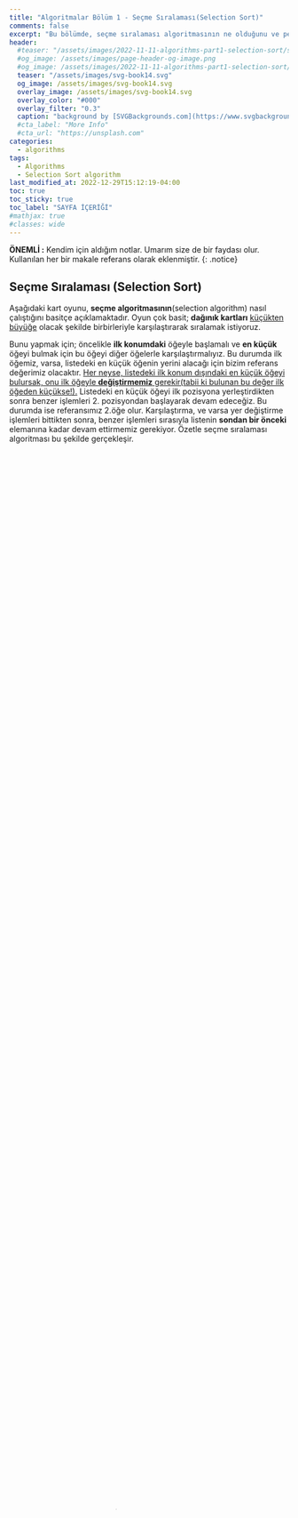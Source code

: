 ```yaml
---
title: "Algoritmalar Bölüm 1 - Seçme Sıralaması(Selection Sort)"
comments: false
excerpt: "Bu bölümde, seçme sıralaması algoritmasının ne olduğunu ve performansının en kötü, en iyi ve ortalama durum senaryosunda nasıl davrandığını açıklamaya çalışacağım."
header:
  #teaser: "/assets/images/2022-11-11-algorithms-part1-selection-sort/selection-sort.png"
  #og_image: /assets/images/page-header-og-image.png
  #og_image: /assets/images/2022-11-11-algorithms-part1-selection-sort/selection-sort.png
  teaser: "/assets/images/svg-book14.svg"
  og_image: /assets/images/svg-book14.svg
  overlay_image: /assets/images/svg-book14.svg
  overlay_color: "#000"
  overlay_filter: "0.3"
  caption: "background by [SVGBackgrounds.com](https://www.svgbackgrounds.com/)"
  #cta_label: "More Info"
  #cta_url: "https://unsplash.com"
categories:
  - algorithms
tags:
  - Algorithms
  - Selection Sort algorithm
last_modified_at: 2022-12-29T15:12:19-04:00
toc: true
toc_sticky: true
toc_label: "SAYFA İÇERİĞİ"
#mathjax: true
#classes: wide
---
```




**ÖNEMLİ :** Kendim için aldığım notlar. Umarım size de bir faydası olur. Kullanılan her bir makale referans olarak eklenmiştir.
{: .notice}

## Seçme Sıralaması (Selection Sort)

Aşağıdaki kart oyunu, **seçme algoritmasının**(selection algorithm) nasıl çalıştığını basitçe açıklamaktadır. Oyun çok basit; **dağınık kartları** <u>küçükten büyüğe</u> olacak şekilde birbirleriyle karşılaştırarak sıralamak istiyoruz.

Bunu yapmak için; öncelikle **ilk konumdaki** öğeyle başlamalı ve **en küçük** öğeyi bulmak için bu öğeyi diğer öğelerle karşılaştırmalıyız. Bu durumda ilk öğemiz, varsa, listedeki en küçük öğenin yerini alacağı için bizim referans değerimiz olacaktır. <u>Her neyse, listedeki ilk konum dışındaki en küçük öğeyi bulursak, onu ilk öğeyle <b>değiştirmemiz</b> gerekir(tabii ki bulunan bu değer ilk öğeden küçükse!).</u> Listedeki en küçük öğeyi ilk pozisyona yerleştirdikten sonra benzer işlemleri 2. pozisyondan başlayarak devam edeceğiz. Bu durumda ise referansımız 2.öğe olur. Karşılaştırma, ve varsa yer değiştirme işlemleri bittikten sonra, benzer işlemleri sırasıyla listenin **sondan bir önceki** elemanına kadar devam ettirmemiz gerekiyor. Özetle seçme sıralaması algoritması bu şekilde gerçekleşir.

<!-- <div class="notice--warning" markdown="1">
<h4 class="no_toc"><i class="fas fa-comment"></i> Not:</h4>
---
Eğer algoritmanın nasıl çalıştığını aşama aşama görmek istiyorsanız, **STEP** butonuna basabilirsiniz.

Ya da kart oyununu kendi kendine çalıştırmak için **PLAY** butonuna basın.

Son olarak, kartları tekrar karıştırmak ve oyunu yeniden başlatmak isterseniz **SHUFFLE** düğmesine basabilirsiniz.

</div> -->

<!-- <img src="{{ site.url }}{{ site.baseurl }}/assets/images/2022-11-11-algorithms-part1-selection-sort/card.gif" srcset="{{ site.url }}{{ site.baseurl }}/assets/images/2022-11-11-algorithms-part1-selection-sort/card-small.gif 480w, {{ site.url }}{{ site.baseurl }}/assets/images/2022-11-11-algorithms-part1-selection-sort/card.gif 1080w" sizes="50vw" width="420px" height="100%" class="align-center" loading="lazy" alt="Selection Sort Algorithm"> -->

<video autoplay loop muted playsinline width="380px" height="100%" class="align-center" title="Selection Sort Algorithm" poster="/assets/images/2022-11-11-algorithms-part1-selection-sort/poster.png">
  <source src="{{ site.url }}{{ site.baseurl }}/assets/images/2022-11-11-algorithms-part1-selection-sort/selection-sort.webm" type="video/webm">
  <source src="{{ site.url }}{{ site.baseurl }}/assets/images/2022-11-11-algorithms-part1-selection-sort/selection-sort.mp4" type="video/mp4">
</video>

<!-- <iframe sandbox="allow-popups allow-same-origin allow-scripts allow-top-navigation" src="https://www.khanacademy.org/computer-programming/program/4808854910533632/embedded?embed=yes&amp;author=no&amp;editor=no&amp;width=688&amp;buttons=no&amp;settings=%7B%22sortType%22%3A%22selection%22%7D" class="perseus-scratchpad" allowfullscreen="" style="height: 450px; width: 100%; border-top-width: 0px;
border-right-width: 0px;
border-bottom-width: 0px;
border-left-width: 0px;" title="Selection Sort Algorithm"></iframe> -->

### Seçme Sıralamasına Bir Örnek

Örneğin, bunun gibi sıralanmamış bir listemiz var;

<span style="black: blue"><b>9 - 4 - 3 - 1</b></span>
{: .text-left}

#### Amacımız

Sayıları birbiriyle karşılaştırarak küçükten büyüğe doğru sıralamak.

#### Seçme sıralama algoritması nasıl uygulanır
---

```java
public class SelectionSort {
    public static void main(String[] args) {
        int[] list = {9,4,3,1};
        for(int i=0; i< list.length-1; i++) {
            boolean hasSmallestBeenFounded = false;
            int smallest = i;
            for(int j=i; j< list.length-1; j++){
                if (list[j + 1] < list[smallest]) {
                    smallest = j + 1;
                    hasSmallestBeenFounded = true;
                }
            }
            if(hasSmallestBeenFounded){
                int tempValue = list[i];
                list[i] = list[smallest];
                list[smallest] = tempValue;
            }
        }
//       Arrays.stream(list)
//      .forEach(value -> System.out.print(value + " - "));
    }
}
```
---

1. **Seçme sıralamasını** listeme uygulamak için iki tane iç içe geçmiş **for döngüsüne** ihtiyacım var(elbette for döngüsü kullanmak şart değildir). **Dıştaki for döngüm**, <u>tutmak istediğim konumu</u> takip ederek listenin başından başlar(yani yukarıdaki tanıma göre bizim referans değerimiz oluyor). Algoritmanın en başında bu konum elbette "**0**" olacaktır. Öte yandan, **içteki for döngüm** ise, **en küçük öğeyi** bulmak için dıştaki for döngüsünün tuttuğu konumdaki öğe dışındaki diğer öğeleri kontrol eder.
2. Bulunan her yeni en küçük değer için int “**smallest**” değeri içteki for döngüsü boyunca güncellenecektir.
3. "**smallest**" ve "**hasSmallestBeenFounded**" değerlerinin siz içteki for döngüsüne girmeden hemen önce güncellendiğini fark edeceksiniz. Çünkü içteki for döngüsünün amacı en küçük değeri bulmak ve referans değerle karşılaştırmaktır. Şayet içteki döngünün dışına çıktığımızda, bu değerlerin görevlerini yerine getirmiş olduğunu varsayarak, bu iki değeri sonraki en küçük değeri bulmak için sıfırlarız.
4. İçteki for döngüsü çalışmasını bitirdiğinde, en azından bir tane bile en küçük değer bulunsa, "**hasSmallestBeenFounded**" boolean değeri `true` olarak işaretlenir. Çünkü içteki döngü boyunca **smallest** değeri değişebilir. Şayet, en küçük değer bulunmazsa, "**hasSmallestBeenFounded**" değeri `false` olarak kalır ve döngünün dışındaki "**if**" ifadesinin içine girilmez.
5. İçteki döngünün içinde bir "**if**" ifadesi var, **if (list[j + 1] < list[smallest])**. Burada, **smallest** değer ile smallest değerin hemen sonrasındaki değer karşılaştırılır. Daha küçük bir değerle karşılaşırsak, bu değeri yeni en küçük değere güncelleriz.
6. İçteki döngü, bir tane bile en küçük değer bulsa, içteki döngünün dışında bulunan "**if**" ifadesinin içine girer, bu da bulunan en küçük değeri ilk konumdaki değerle değiştirir (ki bu elbette dış döngü aracılığıyla tuttuğum konumdur)).
7. Dış döngümün ilk konumu bulunan en küçük değerle(varsa) değiştirildikten sonra, **i** sayısını **bir** artırarak dış döngümün 2. konumu ile aynı işlemi tekrarlarız. Daha sonra dış döngümün **sondan bir önceki konumuna(list.length-1)** kadar aynı işlemler devam eder.

----

<div class="notice--warning" markdown="1">
<h4 class="no_toc"><i class="fas fa-comment"></i> Not:</h4>
---
Çevrimiçi araçta kodu adım adım çalıştırmak isterseniz aşağıdaki bağlantıya tıklayabilirsiniz.

[link](https://pythontutor.com/visualize.html#code=public%20class%20SelectionSort%20%7B%0A%20%20%20%20public%20static%20void%20main%28String%5B%5D%20args%29%20%7B%0A%20%20%20%20%20%20%20%20int%5B%5D%20list%20%3D%20%7B9,4,3,1%7D%3B%0A%20%20%20%20%20%20%20%20for%28int%20i%3D0%3B%20i%3C%20list.length-1%3B%20i%2B%2B%29%20%7B%0A%20%20%20%20%20%20%20%20%20%20%20%20boolean%20hasSmallestBeenFounded%20%3D%20false%3B%0A%20%20%20%20%20%20%20%20%20%20%20%20int%20smallest%20%3D%20i%3B%0A%20%20%20%20%20%20%20%20%20%20%20%20for%28int%20j%3Di%3B%20j%3C%20list.length-1%3B%20j%2B%2B%29%7B%0A%20%20%20%20%20%20%20%20%20%20%20%20%20%20%20%20if%20%28list%5Bj%20%2B%201%5D%20%3C%20list%5Bsmallest%5D%29%20%7B%0A%20%20%20%20%20%20%20%20%20%20%20%20%20%20%20%20%20%20%20%20smallest%20%3D%20j%20%2B%201%3B%0A%20%20%20%20%20%20%20%20%20%20%20%20%20%20%20%20%20%20%20%20hasSmallestBeenFounded%20%3D%20true%3B%0A%20%20%20%20%20%20%20%20%20%20%20%20%20%20%20%20%7D%0A%20%20%20%20%20%20%20%20%20%20%20%20%7D%0A%20%20%20%20%20%20%20%20%20%20%20%20if%28hasSmallestBeenFounded%29%7B%0A%20%20%20%20%20%20%20%20%20%20%20%20%20%20%20%20int%20tempValue%20%3D%20list%5Bi%5D%3B%0A%20%20%20%20%20%20%20%20%20%20%20%20%20%20%20%20list%5Bi%5D%20%3D%20list%5Bsmallest%5D%3B%0A%20%20%20%20%20%20%20%20%20%20%20%20%20%20%20%20list%5Bsmallest%5D%20%3D%20tempValue%3B%0A%20%20%20%20%20%20%20%20%20%20%20%20%7D%0A%20%20%20%20%20%20%20%20%7D%0A%20%20%20%20%7D%0A%7D&cumulative=false&curInstr=2&heapPrimitives=nevernest&mode=display&origin=opt-frontend.js&py=java&rawInputLstJSON=%5B%5D&textReferences=false)

Yukarıdaki kodda, hem sıralanmış hem de sıralanmamış liste kullanmak yerine sadece bir liste kullandım. Yani kendi içinde tek bir listeyi sıralayarak çözüme ulaştım. Dilerseniz bu şekilde 2 alt listeye ayırabilirsiniz;

| Sıralanmış alt-liste | Sıralanmamış alt-liste | Sıralanmamış listedeki en küçük öğe |
|:--------|:-------:|--------:|
| ()   | (9,4,3,1)   | 1   |
| (1)   | (9,4,3)   | 3   |
| (1,3)   | (9,4)   | 4   |   
| (1,3,4)   | (9)   | 9   |   
| (1,3,4,9)   | ()   |    |   
{: rules="groups"}

</div>

<!-- But sometimes embedded code may crash due to **massive traffic overload**, if you cannot see the code properly, you can click the  -->

<!-- <iframe width="100%" height="800" frameborder="0" src="https://pythontutor.com/iframe-embed.html#code=public%20class%20SelectionSort%20%7B%0A%20%20%20%20public%20static%20void%20main%28String%5B%5D%20args%29%20%7B%0A%20%20%20%20%20%20%20%20int%5B%5D%20list%20%3D%20%7B9,4,3,1%7D%3B%0A%20%20%20%20%20%20%20%20int%20smallest%20%3D%200%3B%0A%20%20%20%20%20%20%20%20int%20firstPosition%20%3D%200%3B%0A%20%20%20%20%20%20%20%20boolean%20hasSmallestBeenFounded%20%3D%20false%3B%0A%20%20%20%20%20%20%20%20for%28int%20i%3D0%3B%20i%3C%20list.length-1%3B%20i%2B%2B%29%20%7B%0A%20%20%20%20%20%20%20%20%20%20%20%20hasSmallestBeenFounded%3Dfalse%3B%0A%20%20%20%20%20%20%20%20%20%20%20%20smallest%20%3D%20i%3B%0A%20%20%20%20%20%20%20%20%20%20%20%20for%28int%20j%3Di%3B%20j%3C%20list.length-1%3B%20j%2B%2B%29%7B%0A%20%20%20%20%20%20%20%20%20%20%20%20%20%20%20%20if%20%28list%5Bj%20%2B%201%5D%20%3C%20list%5Bsmallest%5D%29%20%7B%0A%20%20%20%20%20%20%20%20%20%20%20%20%20%20%20%20%20%20%20%20smallest%20%3D%20j%20%2B%201%3B%0A%20%20%20%20%20%20%20%20%20%20%20%20%20%20%20%20%20%20%20%20hasSmallestBeenFounded%20%3D%20true%3B%0A%20%20%20%20%20%20%20%20%20%20%20%20%20%20%20%20%7D%0A%20%20%20%20%20%20%20%20%20%20%20%20%7D%0A%20%20%20%20%20%20%20%20%20%20%20%20if%28hasSmallestBeenFounded%29%7B%0A%20%20%20%20%20%20%20%20%20%20%20%20%20%20%20%20firstPosition%20%3D%20list%5Bi%5D%3B%0A%20%20%20%20%20%20%20%20%20%20%20%20%20%20%20%20list%5Bi%5D%20%3D%20list%5Bsmallest%5D%3B%0A%20%20%20%20%20%20%20%20%20%20%20%20%20%20%20%20list%5Bsmallest%5D%20%3D%20firstPosition%3B%0A%20%20%20%20%20%20%20%20%20%20%20%20%7D%0A%20%20%20%20%20%20%20%20%7D%0A%20%20%20%20%7D%0A%7D&codeDivHeight=1100&codeDivWidth=510&cumulative=false&curInstr=2&heapPrimitives=nevernest&origin=opt-frontend.js&py=java&rawInputLstJSON=%5B%5D&textReferences=false"> </iframe> -->

## Seçme Sıralamasının Zaman Karmaşıklığı Nedir? (Time Complexity of Selection Sort?)

Seçme sıralamasının zaman verimliliği ikinci derecedendir(quadratic).

### Seçme Sıralamasının En İyi Durum Zaman Karmaşıklığı

*O(n<sup>2</sup>)* karşılaştırma, *O(1)* yer değiştirme,

En iyi durum zaman karmaşıklığında, listenin zaten sıralı olduğunu düşünürüz. Yer değiştirme olmayacağı için *O(n)* 1 olur. Ancak listenin sıralı olup olmadığını öğrenmek için her durumda <u>karşılaştırma</u> olacaktır. Bu <u>quadratic</u> zaman karmaşıklığını beraberinde getirir, yani, *O(n<sup>2</sup>)*. Çünkü 2 tane iç içe **for** döngümüz bulunmaktadır.

### Seçme Sıralamasının En Kötü Durum Zaman Karmaşıklığı

*O(n<sup>2</sup>)* karşılaştırma, *O(n)* yer değiştirme,

Yazılım geliştiriciler genellikle sadece <u>en kötü durumun çalışma zamanını</u> bulmak üzerine yoğunlaşır çünkü **n** boyutlu herhangi bir girdi için en uzun çalışma zamanı odur. Tıpkı en iyi durum zaman karmaşıklığında olduğu gibi, <u>karşılaştırma</u> ikinci dereceden(quadratic) zaman karmaşıklığında gerçekleşir. Ama en kötü senaryoda elbette listemiz <u>sıralı olmayacak</u>. Çünkü en kötü senaryo bunu gerektirir. Bu yüzden <u>yer değiştirme</u> O(n) zamanda gerçekleşir.

### Seçme Sıralamasının Ortalama Durum Zaman Karmaşıklığı

*O(n<sup>2</sup>)* karşılaştırma, *O(n)* yer değiştirme,

Ortalama süredeki adım sayısı en kötü durumun <u>yarısı</u> olsa bile sabitler(constants) formülasyonda dikkate alınmayacağından sonuç yine en kötü durumla aynı olacaktır.

<div class="notice--warning" markdown="1">
<h4 class="no_toc"><i class="fas fa-comment"></i> Note:</h4>
---
Bir algoritmanın **en kötü durum çalışma zamanı** bize herhangi bir girdinin çalışma zamanı hakkında bir **üst sınır(upper bound)** verir. Bu, algoritmanın asla sürmeyeceği zamanı bilmeyi garanti eder.

Bunun yanı sıra, en iyi, en kötü ve ortalama durum zaman karmaşıklıklarını tanımlarken, O(n<sup>2</sup>) karşılaştırma, O(n) yer değiştirme, şeklinde ifade etsek de, her zaman **dominant terim** dikkate alınır. Bu yüzden;

O(n<sup>2</sup>) karşılaştırma, O(n) yer değiştirme için dominant terim: O(n<sup>2</sup>)

</div>

## Referanslar:

* [selection sort pseudocode](https://www.khanacademy.org/computing/computer-science/algorithms/sorting-algorithms/a/selection-sort-pseudocode)
* [selection sort wiki](https://en.wikipedia.org/wiki/Selection_sort)
* [Introduction to Algorithms third edition](https://en.wikipedia.org/wiki/Introduction_to_Algorithms)

